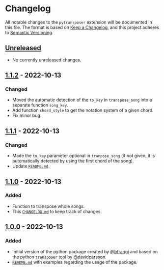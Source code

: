 # Changelog

All notable changes to the `pytransposer` extension will be documented in this file. The format is based on [Keep a Changelog](https://keepachangelog.com/en/1.0.0/),
and this project adheres to [Semantic Versioning](https://semver.org/spec/v2.0.0.html).

## [Unreleased]
- No currently unreleased changes.

## [1.1.2] - 2022-10-13
### Changed
- Moved the automatic detection of the `to_key` in `transpose_song` into a separate function `song_key`.
- Add function `chord_style` to get the notation system of a given chord.
- Fix minor bug.

<!-- ### Changed
### Removed -->

## [1.1.1] - 2022-10-13
### Changed
- Made the `to_key` parameter optional in `tranpose_song` (if not given, it is automatically detected by using the first chord of the song).
- Update [`README.md`](README.md).

## [1.1.0] - 2022-10-13
### Added
- Function to transpose whole songs.
- This [`CHANGELOG.md`](CHANGELOG.md) to keep track of changes.


## [1.0.0] - 2022-10-13
### Added
- Initial version of the python package created by [@bfrangi](https://github.com/bfrangi/) and based on the python [`transposer`](https://github.com/davidparsson/transposer) tool by [@davidparsson](https://github.com/davidparsson).
- [`README.md`](README.md) with examples regarding the usage of the package.



[Unreleased]: https://github.com/bfrangi/pytransposer/compare/v1.1.2...HEAD
<!-- [1.1.2]: https://github.com/bfrangi/pytransposer/compare/v1.1.1...v1.1.2 -->
[1.1.2]: https://github.com/bfrangi/pytransposer/compare/v1.1.1...v1.1.2
[1.1.1]: https://github.com/bfrangi/pytransposer/compare/v1.1.0...v1.1.1
[1.1.0]: https://github.com/bfrangi/pytransposer/compare/v1.0.0...v1.1.0
[1.0.0]: https://github.com/bfrangi/pytransposer/releases/tag/v1.0.0 